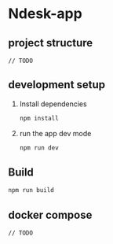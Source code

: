# Ndesk-app

## project structure

```
// TODO
```

## development setup

1. Install dependencies
   ```bash
   npm install
   ```
2. run the app dev mode
   ```bash
   npm run dev
   ```

## Build

```bash
npm run build
```

## docker compose

```
// TODO
```
